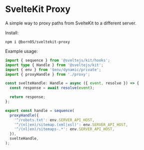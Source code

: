 # SvelteKit Proxy

A simple way to proxy paths from SvelteKit to a different server.

Install:
```
npm i @born05/sveltekit-proxy
```

Example usage:
```ts
import { sequence } from '@sveltejs/kit/hooks';
import type { Handle } from '@sveltejs/kit';
import { env } from '$env/dynamic/private';
import { proxyHandle } from './proxy';

const svelteHandle: Handle = async ({ event, resolve }) => {
  const response = await resolve(event);

  return response;
};

export const handle = sequence(
  proxyHandle({
    '^/robots.txt': env.SERVER_API_HOST,
    '^/(nl|en)/sitemap.(xml|xsl)': env.SERVER_API_HOST,
    '^/(nl|en)/sitemaps-.*': env.SERVER_API_HOST,
  }),
  svelteHandle,
);
```
